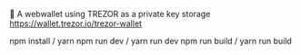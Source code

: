 👛 A webwallet using TREZOR as a private key storage https://wallet.trezor.io/trezor-wallet

npm install / yarn
npm run dev / yarn run dev
npm run build / yarn run build